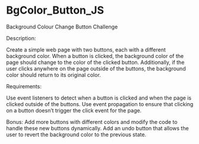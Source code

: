 # BgColor_Button_JS

Background Colour Change Button Challenge

Description:

Create a simple web page with two buttons, 
each with a different background color. When a button is clicked, 
the background color of the page should change to the color of the clicked button. 
Additionally, if the user clicks anywhere on the page outside of the buttons, the background color should return to its original color.

Requirements:

Use event listeners to detect when a button is clicked and when the page is clicked outside of the buttons.
Use event propagation to ensure that clicking on a button doesn’t trigger the click event for the page.

Bonus:
Add more buttons with different colors and modify the code to handle these new buttons dynamically.
Add an undo button that allows the user to revert the background color to the previous state. 
